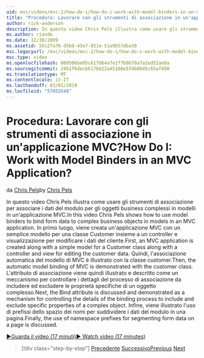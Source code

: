 ```yaml
---
uid: mvc/videos/mvc-2/how-do-i/how-do-i-work-with-model-binders-in-an-mvc-application
title: "Procedura: Lavorare con gli strumenti di associazione in un'applicazione MVC? | Microsoft Docs"
author: rick-anderson
description: In questo video Chris Pels illustra come usare gli strumenti di associazione per associare i dati del modulo per gli oggetti business complessi in modelli in un'applicazione MVC. Primo, un applicat MVC...
ms.author: riande
ms.date: 12/30/2009
ms.assetid: 55c2fa76-d5b9-43e7-921e-51a9b57dba30
msc.legacyurl: /mvc/videos/mvc-2/how-do-i/how-do-i-work-with-model-binders-in-an-mvc-application
msc.type: video
ms.openlocfilehash: 889506be05c617d64a7e1f7b9b70a7a1ed52ae0a
ms.sourcegitcommit: 24b1f6decbb17bb22a45166e5fdb0845c65af498
ms.translationtype: MT
ms.contentlocale: it-IT
ms.lasthandoff: 03/01/2019
ms.locfileid: "57053548"
---
```

<a name="how-do-i-work-with-model-binders-in-an-mvc-application"></a><span data-ttu-id="affd0-105">Procedura: Lavorare con gli strumenti di associazione in un'applicazione MVC?</span><span class="sxs-lookup"><span data-stu-id="affd0-105">How Do I: Work with Model Binders in an MVC Application?</span></span>
====================
<span data-ttu-id="affd0-106">da [Chris Pels](https://twitter.com/chrispels)</span><span class="sxs-lookup"><span data-stu-id="affd0-106">by [Chris Pels](https://twitter.com/chrispels)</span></span>

<span data-ttu-id="affd0-107">In questo video Chris Pels illustra come usare gli strumenti di associazione per associare i dati del modulo per gli oggetti business complessi in modelli in un'applicazione MVC.</span><span class="sxs-lookup"><span data-stu-id="affd0-107">In this video Chris Pels shows how to use model binders to bind form data to complex business objects in models in an MVC application.</span></span> <span data-ttu-id="affd0-108">In primo luogo, viene creata un'applicazione MVC con un semplice modello per una classe Customer insieme a un controller e visualizzazione per modificare i dati del cliente.</span><span class="sxs-lookup"><span data-stu-id="affd0-108">First, an MVC application is created along with a simple model for a Customer class along with a controller and view for editing the customer data.</span></span> <span data-ttu-id="affd0-109">Quindi, l'associazione automatica del modello di MVC è illustrato con la classe customer.</span><span class="sxs-lookup"><span data-stu-id="affd0-109">Then, the automatic model binding of MVC is demonstrated with the customer class.</span></span> <span data-ttu-id="affd0-110">L'attributo di associazione viene quindi illustrato e descritto come un meccanismo per controllare i dettagli del processo di associazione da includere ed escludere le proprietà specifiche di un oggetto complesso.</span><span class="sxs-lookup"><span data-stu-id="affd0-110">Next, the Bind attribute is discussed and demonstrated as a mechanism for controlling the details of the binding process to include and exclude specific properties of a complex object.</span></span> <span data-ttu-id="affd0-111">Infine, viene illustrato l'uso di prefissi dello spazio dei nomi per suddividere i dati del modulo in una pagina.</span><span class="sxs-lookup"><span data-stu-id="affd0-111">Finally, the use of namespace prefixes for segmenting form data on a page is discussed.</span></span>

[<span data-ttu-id="affd0-112">&#9654;Guarda il video (17 minuti)</span><span class="sxs-lookup"><span data-stu-id="affd0-112">&#9654; Watch video (17 minutes)</span></span>](https://channel9.msdn.com/Blogs/ASP-NET-Site-Videos/how-do-i-work-with-model-binders-in-an-mvc-application)

> [!div class="step-by-step"]
> <span data-ttu-id="affd0-113">[Precedente](how-do-i-create-a-custom-html-helper-for-an-mvc-application.md)
> [Successivo](how-do-i-use-httpverbs-attributes-in-an-mvc-application.md)</span><span class="sxs-lookup"><span data-stu-id="affd0-113">[Previous](how-do-i-create-a-custom-html-helper-for-an-mvc-application.md)
[Next](how-do-i-use-httpverbs-attributes-in-an-mvc-application.md)</span></span>
